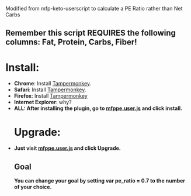 Modified from mfp-keto-userscript to calculate a PE Ratio rather than Net Carbs

<h2>Remember this script <b>REQUIRES</b> the following columns: Fat, Protein, Carbs, Fiber!</h2>

<h1>Install:</h1>
<ul>
<li><b>Chrome</b>: Install <a href="https://chrome.google.com/webstore/detail/dhdgffkkebhmkfjojejmpbldmpobfkfo">Tampermonkey</a>.</li>
<li><b>Safari</b>: Install <a href="https://tampermonkey.net/?ext=dhdg&browser=safari">Tampermonkey</a>.</li>
<li><b>Firefox</b>: Install <a href="https://addons.mozilla.org/en-US/firefox/addon/tampermonkey/">Tampermonkey</a></li>
<li><b>Internet Explorer</b>: why?</li>
<li><b>ALL: After installing the plugin, go to <a href="https://github.com/frankamedic/mfp-pe-userscript/raw/master/mfppe.user.js">mfppe.user.js</a> and click install.

<h1>Upgrade:</h1>
<li>Just visit <a href="https://github.com/frankamedic/mfp-pe-userscript/raw/master/mfppe.user.js">mfppe.user.js</a> and click Upgrade.</li>

<h2>Goal</h2>
You can change your goal by setting var pe_ratio = 0.7 to the number of your choice.
